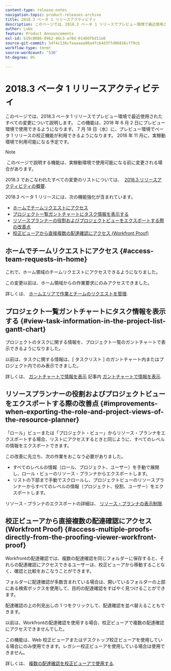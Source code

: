 ```yaml
---
content-type: release-notes
navigation-topic: product-releases-archive
title: 2018.3 ベータ 1 リリースアクティビティ
description: このページでは、2018.3 ベータ 1 リリースでプレビュー環境で最近使用されたすべての変更について説明します。 この機能は、2018 年 6 月 2 日にプレビュー環境で使用できるようになります。 7 月 18 日（水）に、プレビュー環境でベータ 1 リリースの校正機能が利用できるようになります。 2018 年 11 月に、実稼動環境で利用可能になる予定です。
author: Luke
feature: Product Announcements
exl-id: b19c0086-89b2-46c3-a70d-0140dfbd11e8
source-git-commit: 54f4c136cfaaaaaa90a4fc64d3ffd06816cff9cb
workflow-type: tm+mt
source-wordcount: '530'
ht-degree: 0%

---
```


# 2018.3 ベータ 1 リリースアクティビティ

このページでは、2018.3 ベータ 1 リリースでプレビュー環境で最近使用されたすべての変更について説明します。 この機能は、2018 年 6 月 2 日にプレビュー環境で使用できるようになります。 7 月 18 日（水）に、プレビュー環境でベータ 1 リリースの校正機能が利用できるようになります。 2018 年 11 月に、実稼動環境で利用可能になる予定です。

>[!NOTE]
>
> このページで説明する機能は、実稼動環境で使用可能になる前に変更される場合があります。

2018.3 でおこなわれたすべての変更のリストについては、  [2018.3 リリースアクティビティの概要](../../../../product-announcements/product-releases/quarterly-release-archive/2018.3-release-activity/2018.3-release-activity-overview.md).

2018.3 ベータ 1 リリースには、次の機能強化が含まれています。

* [ホームでチームリクエストにアクセス](#access-team-requests-in-home)
* [プロジェクト一覧ガントチャートにタスク情報を表示する](#view-task-information-in-the-project-list-gantt-chart)
* [リソースプランナーの役割およびプロジェクトビューをエクスポートする際の改善点](#improvements-when-exporting-the-role-and-project-views-of-the-resource-planner)
* [校正ビューアから直接複数の配達確認にアクセス (Workfront Proof)](#access-multiple-proofs-directly-from-the-proofing-viewer-workfront-proof)

## ホームでチームリクエストにアクセス {#access-team-requests-in-home}

これで、ホーム領域のチームリクエストにアクセスできるようになりました。

この変更以前は、ホーム領域からの作業要求にのみアクセスできました。

詳しくは、 [ホームエリアで作業とチームのリクエストを管理](../../../../workfront-basics/using-home/using-the-home-area/manage-work-and-team-requests-home.md).

## プロジェクト一覧ガントチャートにタスク情報を表示する {#view-task-information-in-the-project-list-gantt-chart}

プロジェクトのタスクに関する情報を、プロジェクト一覧のガントチャートで表示できるようになりました。 

以前は、タスクに関する情報は、[ タスクリスト ] のガントチャート内またはプロジェクト内でのみ表示できました。

詳しくは、 [ガントチャートで情報を表示](../../../../manage-work/gantt-chart/use-the-gantt-chart/view-info-in-gantt.md) 記事内 [ガントチャートで情報を表示](../../../../manage-work/gantt-chart/use-the-gantt-chart/view-info-in-gantt.md).

## リソースプランナーの役割およびプロジェクトビューをエクスポートする際の改善点 {#improvements-when-exporting-the-role-and-project-views-of-the-resource-planner}

「ロール」ビューまたは「プロジェクト・ビュー」からリソース・プランナをエクスポートする場合、リストにアクセスするときと同じように、すべてのレベルの情報をエクスポートできます。

この改善に先立ち、次の作業をおこなう必要がありました。

* すべてのレベルの情報（ロール、プロジェクト、ユーザー）を手動で展開し、ロール・ビューのリソース・プランナからエクスポートします。
* リストの下部まで手動でスクロールし、プロジェクトビューのリソースプランナーからすべてのレベルの情報（プロジェクト、役割、ユーザー）をエクスポートします。

リソース・プランナのエクスポートの詳細は、 [リソース・プランナの表示制限](../../../../resource-mgmt/resource-planning/resource-planner-display-limitations.md).

## 校正ビューアから直接複数の配達確認にアクセス (Workfront Proof) {#access-multiple-proofs-directly-from-the-proofing-viewer-workfront-proof}

Workfrontの配達確認では、複数の配達確認を同じフォルダーに保存すると、それらの配達確認にアクセスできるユーザーは、校正ビューアから移動することなく、確認と比較をおこなうことができます。 

フォルダーに配達確認が多数含まれている場合は、開いているフォルダーの上部にある検索ボックスを使用して、目的の配達確認をすばやく見つけることができます。

配達確認の上の列見出しの 1 つをクリックして、配達確認を並べ替えることもできます。

以前は、Workfrontの配達確認を使用する場合、校正ビューアで複数の配達確認にアクセスできませんでした。

この機能は、Web 校正ビューアまたはデスクトップ校正ビューアを使用している場合にのみ使用できます。レガシー校正ビューアを使用している場合は使用できません。

詳しくは、 [複数の配達確認を校正ビューアで使用する](../../../../workfront-proof/wp-work-proofsfiles/review-proofs-wpv/work-with-multiple-proofs.md).
